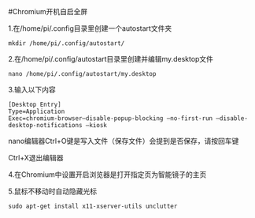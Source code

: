 #Chromium开机自启全屏

1.在/home/pi/.config目录里创建一个autostart文件夹

```
mkdir /home/pi/.config/autostart/

```

2.在/home/pi/.config/autostart目录里创建并编辑my.desktop文件

```
nano /home/pi/.config/autostart/my.desktop

```

3.输入以下内容

```
[Desktop Entry]
Type=Application
Exec=chromium-browser–disable-popup-blocking –no-first-run –disable-desktop-notifications –kiosk
```

nano编辑器Ctrl+O键是写入文件（保存文件）会提到是否保存，请按回车键

Ctrl+X退出编辑器

4.在Chromium中设置开启浏览器是打开指定页为智能镜子的主页

5.鼠标不移动时自动隐藏光标

```
sudo apt-get install x11-xserver-utils unclutter
```

